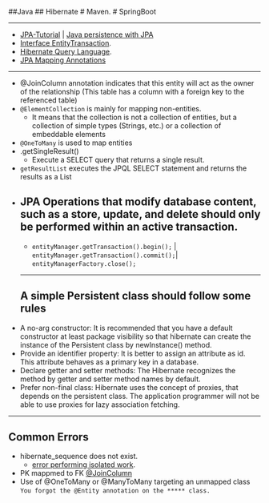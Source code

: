 ##Java ## Hibernate # Maven. # SpringBoot

---



* [JPA-Tutorial](https://github.com/RameshMF/JPA-Tutorial) |   [Java persistence with JPA](https://www.infoworld.com/article/3373652/java-persistence-with-jpa-and-hibernate-part-1-entities-and-relationships.html)
* [Interface EntityTransaction](https://www.objectdb.com/api/java/jpa/EntityTransaction).
* [Hibernate Query Language](https://www.tutorialspoint.com/hibernate/hibernate_query_language.htm).
* [JPA Mapping Annotations](https://www.javaguides.net/2018/11/all-jpa-annotations-mapping-annotations.html)
---
 * @JoinColumn annotation indicates that this entity will act as the owner of the relationship (This table has a column with a foreign key to the referenced table)
 * `@ElementCollection` is mainly for mapping non-entities.
   * It means that the collection is not a collection of entities, but a collection of simple types (Strings, etc.) or a collection of  embeddable elements 
* `@OneToMany` is used to map entities
* .getSingleResult()
   * Execute a SELECT query that returns a single result.
*  `getResultList` executes the JPQL SELECT statement and returns the results as a List
* JPA  Operations that modify database content, such as a store, update, and delete should only be performed within an active transaction.
  	---
  - `entityManager.getTransaction().begin();` | `entityManager.getTransaction().commit();`| `entityManagerFactory.close();`
  ---
  A simple Persistent class should follow some rules
  ----
* A no-arg constructor: It is recommended that you have a default constructor at least package visibility so that hibernate can create the   instance of the Persistent class by newInstance() method.
* Provide an identifier property: It is better to assign an attribute as id. This attribute behaves as a primary key in a database.
* Declare getter and setter methods: The Hibernate recognizes the method by getter and setter method names by default.
* Prefer non-final class: Hibernate uses the concept of proxies, that depends on the persistent class. The application programmer will not be able to use proxies for lazy association fetching.


---
Common Errors
---
 * hibernate_sequence  does not exist. 
    * [error performing isolated work](https://coderanch.com/t/487173/databases/hibernate-sequence-exist).
 * PK mappmed to FK [@JoinColumn](https://stackoverflow.com/questions/11938253/whats-the-difference-between-joincolumn-and-mappedby-when-using-a-jpa-onetoma)
 * Use of @OneToMany or @ManyToMany targeting an unmapped class `You forgot the @Entity annotation on the ***** class.`
